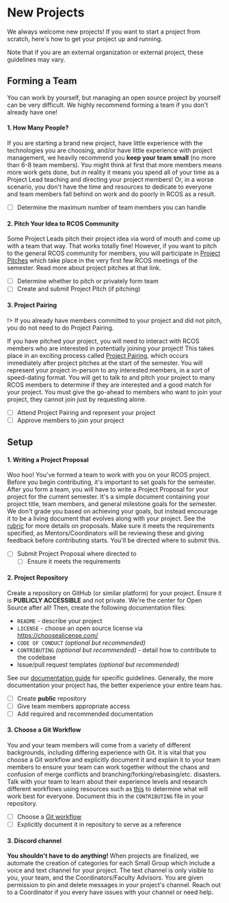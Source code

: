 # New Projects

We always welcome new projects! If you want to start a project from scratch, here's how to get your project up and running.

Note that if you are an external organization or external project, these guidelines may vary.

## Forming a Team

You can work by yourself, but managing an open source project by yourself can be very difficult. We highly recommend forming a team if you don't already have one!

#### 1. How Many People?

If you are starting a brand new project, have little experience with the technologies you are choosing, and/or have little experience with project management, we heavily recommend you **keep your team small** (no more than 6-8 team members). You might think at first that more members means more work gets done, but in reality it means you spend all of your time as a Project Lead teaching and directing your project members! Or, in a worse scenario, you don't have the time and resources to dedicate to everyone and team members fall behind on work and do poorly in RCOS as a result.

- [ ] Determine the maximum number of team members you can handle

#### 2. Pitch Your Idea to RCOS Community

Some Project Leads pitch their project idea via word of mouth and come up with a team that way. That works totally fine! However, if you want to pitch to the general RCOS community for members, you will participate in [Project Pitches](project_management/pitch.md) which take place in the very first few RCOS meetings of the semester. Read more about project pitches at that link.

- [ ] Determine whether to pitch or privately form team
- [ ] Create and submit Project Pitch (if pitching)

#### 3. Project Pairing

!> If you already have members committed to your project and did not pitch, you do not need to do Project Pairing.

If you have pitched your project, you will need to interact with RCOS members who are interested in potentially joining your project! This takes place in an exciting process called [Project Pairing](membership/project_pairing), which occurs immediately after project pitches at the start of the semester. You will represent your project in-person to any interested members, in a sort of speed-dating format. You will get to talk to and pitch your project to many RCOS members to determine if they are interested and a good match for your project. You must give the go-ahead to members who want to join your project, they cannot join just by requesting alone.

- [ ] Attend Project Pairing and represent your project
- [ ] Approve members to join your project

## Setup

#### 1. Writing a Project Proposal

Woo hoo! You've formed a team to work with you on your RCOS project. Before you begin contributing, it's important to set goals for the semester. After you form a team, you will have to write a Project Proposal for your project for the current semester. It's a simple document containing your project title, team members, and general milestone goals for the semester. We don't grade you based on achieving your goals, but instead encourage it to be a living document that evolves along with your project. See the [rubric](grading/documentation?id=proposal) for more details on proposals. Make sure it meets the requirements specified, as Mentors/Coordinators will be reviewing these and giving feedback before contributing starts. You'll be directed where to submit this.

- [ ] Submit Project Proposal where directed to
  - [ ] Ensure it meets the requirements

#### 2. Project Repository

Create a repository on GitHub (or similar platform) for your project. Ensure it is **PUBLICLY ACCESSIBLE** and not private. We're the center for Open Source after all! Then, create the following documentation files:

- `README` - describe your project
- `LICENSE` - choose an open source license via https://choosealicense.com/
- `CODE OF CONDUCT` _(optional but recommended)_
- `CONTRIBUTING` _(optional but recommended)_ - detail how to contribute to the codebase
- Issue/pull request templates _(optional but recommended)_

See our [documentation guide](grading/documentation) for specific guidelines. Generally, the more documentation your project has, the better experience your entire team has.

- [ ] Create **public** repository
- [ ] Give team members appropriate access
- [ ] Add required and recommended documentation

#### 3. Choose a Git Workflow

You and your team members will come from a variety of different backgrounds, including differing experience with Git. It is vital that you choose a Git workflow and explicitly document it and explain it to your team members to ensure your team can work together without the chaos and confusion of merge conflicts and branching/forking/rebasing/etc. disasters. Talk with your team to learn about their experience levels and research different workflows using resources such as [this](https://about.gitlab.com/topics/version-control/what-is-git-workflow/) to determine what will work best for everyone. Document this in the `CONTRIBUTING` file in your repository.

- [ ] Choose a [Git workflow](https://about.gitlab.com/topics/version-control/what-is-git-workflow/)
- [ ] Explicitly document it in repository to serve as a reference

<!-- #### 3. Add Your Project to Observatory

Once your repository is setup, create a new project on Observatory. Be sure to link your proposal and repository and make sure all team members join your project (your mentors do not need to join if they are not on the project). -->

#### 3. Discord channel

**You shouldn't have to do anything!** When projects are finalized, we automate the creation of categories for each Small Group which include a voice and text channel for your project. The text channel is only visible to you, your team, and the Coordinators/Faculty Advisors. You are given permission to pin and delete messages in your project's channel. Reach out to a Coordinator if you every have issues with your channel or need help.

